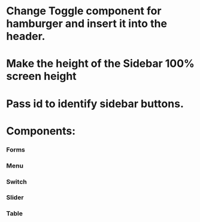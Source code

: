 # Change Toggle component for hamburger and insert it into the header.

# Make the height of the Sidebar 100% screen height

# Pass id to identify sidebar buttons.

# Components:

### Forms

### Menu

### Switch

### Slider

### Table
